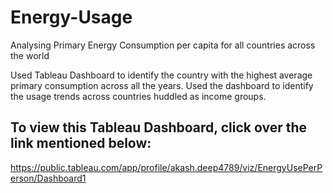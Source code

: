 # Energy-Usage

Analysing Primary Energy Consumption per capita for all countries across the world

Used Tableau Dashboard to identify the country with the highest average primary consumption across all the years.
Used the dashboard to identify the usage trends across countries huddled as income groups.

To view this Tableau Dashboard, click over the link mentioned below:
--------------------------------------------------------------------
https://public.tableau.com/app/profile/akash.deep4789/viz/EnergyUsePerPerson/Dashboard1
